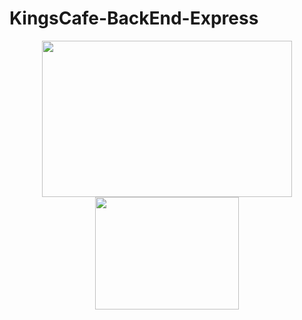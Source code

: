 # KingsCafe-BackEnd-Express
<p align="center">
<img align="center" src="readme_image/kingscafe_logos.PNG" width="400" height="250"> <img align="center" src="readme_image/express-js.png" width="230" height="180">
</p>
